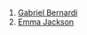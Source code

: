 1. [Gabriel Bernardi](https://github.com/gabrielrbernardi)
2. [Emma Jackson](https://github.com/helou33)
